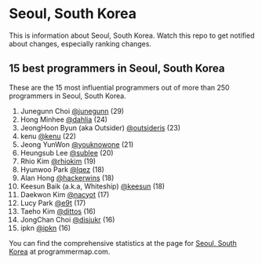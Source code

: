 Seoul, South Korea
================================================================================
This is information about Seoul, South Korea. Watch this repo to get notified about changes, especially ranking changes.

15 best programmers in Seoul, South Korea
--------------------------------------------------------------------------------
These are the 15 most influential programmers out of more than 250 programmers in Seoul, South Korea.

1. Junegunn Choi [@junegunn](https://github.com/junegunn) (29)
2. Hong Minhee [@dahlia](https://github.com/dahlia) (24)
3. JeongHoon Byun (aka Outsider) [@outsideris](https://github.com/outsideris) (23)
4. kenu [@kenu](https://github.com/kenu) (22)
5. Jeong YunWon [@youknowone](https://github.com/youknowone) (21)
6. Heungsub Lee [@sublee](https://github.com/sublee) (20)
7. Rhio Kim [@rhiokim](https://github.com/rhiokim) (19)
8. Hyunwoo Park [@lqez](https://github.com/lqez) (18)
9. Alan Hong [@hackerwins](https://github.com/hackerwins) (18)
10. Keesun Baik (a.k.a, Whiteship) [@keesun](https://github.com/keesun) (18)
11. Daekwon Kim [@nacyot](https://github.com/nacyot) (17)
12. Lucy Park [@e9t](https://github.com/e9t) (17)
13. Taeho Kim [@dittos](https://github.com/dittos) (16)
14. JongChan Choi [@disjukr](https://github.com/disjukr) (16)
15. ipkn [@ipkn](https://github.com/ipkn) (16)

You can find the comprehensive statistics at the page for [Seoul, South Korea](http://programmermap.com/area/seoul-south-korea) at programmermap.com.